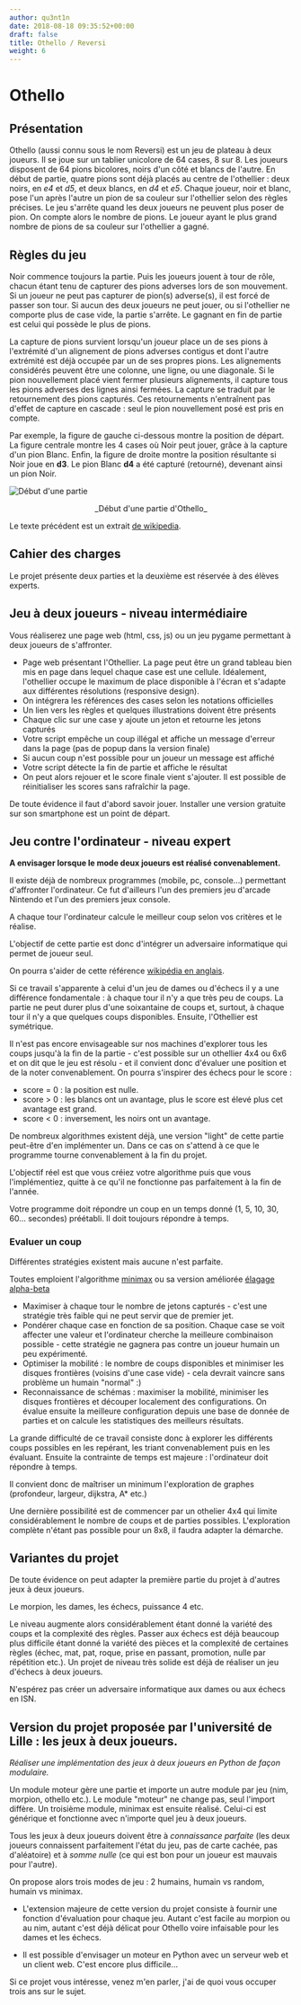 ```yaml
---
author: qu3nt1n
date: 2018-08-18 09:35:52+00:00
draft: false
title: Othello / Reversi
weight: 6
---
```


# Othello


## Présentation


Othello (aussi connu sous le nom Reversi) est un jeu de plateau à deux joueurs. Il se joue sur un tablier unicolore de 64 cases, 8 sur 8. Les joueurs disposent de 64 pions bicolores, noirs d'un côté et blancs de l'autre. En début de partie, quatre pions sont déjà placés au centre de l'othellier : deux noirs, en _e4_ et _d5_, et deux blancs, en _d4_ et _e5_. Chaque joueur, noir et blanc, pose l'un après l'autre un pion de sa couleur sur l'othellier selon des règles précises. Le jeu s'arrête quand les deux joueurs ne peuvent plus poser de pion. On compte alors le nombre de pions. Le joueur ayant le plus grand nombre de pions de sa couleur sur l'othellier a gagné.


## Règles du jeu


Noir commence toujours la partie. Puis les joueurs jouent à tour de rôle, chacun étant tenu de capturer des pions adverses lors de son mouvement. Si un joueur ne peut pas capturer de pion(s) adverse(s), il est forcé de passer son tour. Si aucun des deux joueurs ne peut jouer, ou si l'othellier ne comporte plus de case vide, la partie s'arrête. Le gagnant en fin de partie est celui qui possède le plus de pions.

La capture de pions survient lorsqu'un joueur place un de ses pions à l'extrémité d'un alignement de pions adverses contigus et dont l'autre extrémité est déjà occupée par un de ses propres pions. Les alignements considérés peuvent être une colonne, une ligne, ou une diagonale. Si le pion nouvellement placé vient fermer plusieurs alignements, il capture tous les pions adverses des lignes ainsi fermées. La capture se traduit par le retournement des pions capturés. Ces retournements n'entraînent pas d'effet de capture en cascade : seul le pion nouvellement posé est pris en compte.

Par exemple, la figure de gauche ci-dessous montre la position de départ. La figure centrale montre les 4 cases où Noir peut jouer, grâce à la capture d'un pion Blanc. Enfin, la figure de droite montre la position résultante si Noir joue en **d3**. Le pion Blanc **d4** a été capturé (retourné), devenant ainsi un pion Noir.

![Début d'une partie](/uploads/uploads/2018/08/othello.jpg)
<center>_Début d'une partie d'Othello_</center>

Le texte précédent est un extrait [de wikipedia](https://fr.wikipedia.org/wiki/Othello_(jeu)).


## Cahier des charges


Le projet présente deux parties et la deuxième est réservée à des élèves experts.


## Jeu à deux joueurs - niveau intermédiaire


Vous réaliserez une page web (html, css, js) ou un jeu pygame permettant à deux joueurs de s'affronter.



* Page web présentant l'Othellier. La page peut être un grand tableau bien mis en page dans lequel chaque case est une cellule. Idéalement, l'othellier occupe le maximum de place disponible à l'écran et s'adapte aux différentes résolutions (responsive design).
* On intégrera les références des cases selon les notations officielles
* Un lien vers les règles et quelques illustrations doivent être présents
* Chaque clic sur une case y ajoute un jeton et retourne les jetons capturés
* Votre script empêche un coup illégal et affiche un message d'erreur dans la page (pas de popup dans la version finale)
* Si aucun coup n'est possible pour un joueur un message est affiché
* Votre script détecte la fin de partie et affiche le résultat
* On peut alors rejouer et le score finale vient s'ajouter. Il est possible de réinitialiser les scores sans rafraîchir la page.

De toute évidence il faut d'abord savoir jouer. Installer une version gratuite sur son smartphone est un point de départ.


## Jeu contre l'ordinateur - niveau expert


**A envisager lorsque le mode deux joueurs est réalisé convenablement.**

Il existe déjà de nombreux programmes (mobile, pc, console...) permettant d'affronter l'ordinateur. Ce fut d'ailleurs l'un des premiers jeu d'arcade Nintendo et l'un des premiers jeux console.

A chaque tour l'ordinateur calcule le meilleur coup selon vos critères et le réalise.

L'objectif de cette partie est donc d'intégrer un adversaire informatique qui permet de joueur seul.

On pourra s'aider de cette référence [wikipédia en anglais](https://en.wikipedia.org/wiki/Computer_Othello).

Si ce travail s'apparente à celui d'un jeu de dames ou d'échecs il y a une différence fondamentale : à chaque tour il n'y a que très peu de coups.
La partie ne peut durer plus d'une soixantaine de coups et, surtout, à chaque tour il n'y a que quelques coups disponibles. Ensuite, l'Othellier est symétrique.

Il n'est pas encore envisageable sur nos machines d'explorer tous les coups jusqu'à la fin de la partie - c'est possible sur un othellier 4x4 ou 6x6 et on dit que le jeu est résolu - et il convient donc d'évaluer une position et de la noter convenablement. On pourra s'inspirer des échecs pour le score :



* score = 0 : la position est nulle.
* score > 0 : les blancs ont un avantage, plus le score est élevé plus cet avantage est grand.
* score < 0 : inversement, les noirs ont un avantage.

De nombreux algorithmes existent déjà, une version "light" de cette partie peut-être d'en implémenter un. Dans ce cas on s'attend à ce que le programme tourne convenablement à la fin du projet.

L'objectif réel est que vous créiez votre algorithme puis que vous l'implémentiez, quitte à ce qu'il ne fonctionne pas parfaitement à la fin de l'année.

Votre programme doit répondre un coup en un temps donné (1, 5, 10, 30, 60... secondes) préétabli. Il doit toujours répondre à temps.


### Evaluer un coup


Différentes stratégies existent mais aucune n'est parfaite.

Toutes emploient l'algorithme [minimax](https://fr.wikipedia.org/wiki/Algorithme_minimax) ou sa version améliorée [élagage alpha-beta](https://fr.wikipedia.org/wiki/%C3%89lagage_alpha-b%C3%AAta)



* Maximiser à chaque tour le nombre de jetons capturés - c'est une stratégie très faible qui ne peut servir que de premier jet.
* Pondérer chaque case en fonction de sa position. Chaque case se voit affecter une valeur et l'ordinateur cherche la meilleure combinaison possible - cette stratégie ne gagnera pas contre un joueur humain un peu expérimenté.
* Optimiser la mobilité : le nombre de coups disponibles et minimiser les disques frontières (voisins d'une case vide) - cela devrait vaincre sans problème un humain "normal" :)
* Reconnaissance de schémas : maximiser la mobilité, minimiser les disques frontières et découper localement des configurations. On évalue ensuite la meilleure configuration depuis une base de donnée de parties et on calcule les statistiques des meilleurs résultats.

La grande difficulté de ce travail consiste donc à explorer les différents coups possibles en les repérant, les triant convenablement puis en les évaluant. Ensuite la contrainte de temps est majeure : l'ordinateur doit répondre à temps.

Il convient donc de maîtriser un minimum l'exploration de graphes (profondeur, largeur, dijkstra, A* etc.)

Une dernière possibilité est de commencer par un othelier 4x4 qui limite considérablement le nombre de coups et de parties possibles. L'exploration complète n'étant pas possible pour un 8x8, il faudra adapter la démarche.


## Variantes du projet


De toute évidence on peut adapter la première partie du projet à d'autres jeux à deux joueurs.

Le morpion, les dames, les échecs, puissance 4 etc.

Le niveau augmente alors considérablement étant donné la variété des coups et la complexité des règles.
Passer aux échecs est déjà beaucoup plus difficile étant donné la variété des pièces et la complexité de certaines règles (échec, mat, pat, roque, prise en passant, promotion, nulle par répétition etc.). Un projet de niveau très solide est déjà de réaliser un jeu d'échecs à deux joueurs.

N'espérez pas créer un adversaire informatique aux dames ou aux échecs en ISN.


## Version du projet proposée par l'université de Lille : les jeux à deux joueurs.

_Réaliser une implémentation des jeux à deux joueurs en Python de façon modulaire._

Un module moteur gère une partie et importe un autre module par jeu (nim, morpion, othello etc.).
Le module "moteur" ne change pas, seul l'import diffère. Un troisième module, minimax est ensuite réalisé.
Celui-ci est générique et fonctionne avec n'importe quel jeu à deux joueurs.

Tous les jeux à deux joueurs doivent être à _connaissance parfaite_ (les deux joueurs connaissent parfaitement l'état du jeu, pas de carte cachée, pas d'aléatoire) et à _somme nulle_ (ce qui est bon pour un joueur est mauvais pour l'autre).

On propose alors trois modes de jeu : 2 humains, humain vs random, humain vs minimax.

* L'extension majeure de cette version du projet consiste à fournir une fonction d'évaluation pour chaque jeu.
  Autant c'est facile au morpion ou au nim, autant c'est déjà délicat pour Othello voire infaisable pour les dames et les échecs.

* Il est possible d'envisager un moteur en Python avec un serveur web et un client web. C'est encore plus difficile...

Si ce projet vous intéresse, venez m'en parler, j'ai de quoi vous occuper trois ans sur le sujet.
